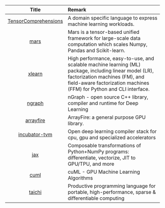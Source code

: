 | Title | Remark |
| :----: | :---- |
|[TensorComprehensions](https://github.com/facebookresearch/TensorComprehensions)|A domain specific language to express machine learning workloads. |
|[mars](https://github.com/mars-project/mars)|Mars is a tensor-based unified framework for large-scale data computation which scales Numpy, Pandas and Scikit-learn.|
|[xlearn](https://github.com/aksnzhy/xlearn)|High performance, easy-to-use, and scalable machine learning (ML) package, including linear model (LR), factorization machines (FM), and field-aware factorization machines (FFM) for Python and CLI interface.|
|[ngraph](https://github.com/NervanaSystems/ngraph)|nGraph - open source C++ library, compiler and runtime for Deep Learning |
|[arrayfire](https://github.com/arrayfire/arrayfire)|ArrayFire: a general purpose GPU library.|
|[incubator-tvm](https://github.com/apache/incubator-tvm)|Open deep learning compiler stack for cpu, gpu and specialized accelerators|
|[jax](https://github.com/google/jax)|Composable transformations of Python+NumPy programs: differentiate, vectorize, JIT to GPU/TPU, and more|
|[cuml](https://github.com/rapidsai/cuml)|cuML - GPU Machine Learning Algorithms|
|[taichi](https://github.com/taichi-dev/taichi)|Productive programming language for portable, high-performance, sparse & differentiable computing|

